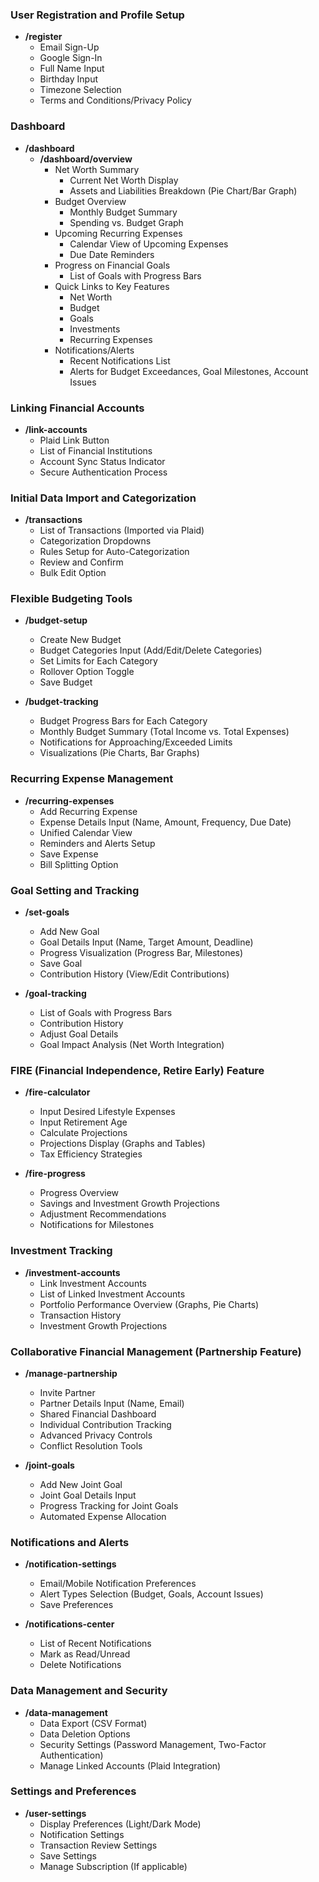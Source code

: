 ### User Registration and Profile Setup
- **/register**
  - Email Sign-Up
  - Google Sign-In
  - Full Name Input
  - Birthday Input
  - Timezone Selection
  - Terms and Conditions/Privacy Policy

### Dashboard
- **/dashboard**
  - **/dashboard/overview**
    - Net Worth Summary
      - Current Net Worth Display
      - Assets and Liabilities Breakdown (Pie Chart/Bar Graph)
    - Budget Overview
      - Monthly Budget Summary
      - Spending vs. Budget Graph
    - Upcoming Recurring Expenses
      - Calendar View of Upcoming Expenses
      - Due Date Reminders
    - Progress on Financial Goals
      - List of Goals with Progress Bars
    - Quick Links to Key Features
      - Net Worth
      - Budget
      - Goals
      - Investments
      - Recurring Expenses
    - Notifications/Alerts
      - Recent Notifications List
      - Alerts for Budget Exceedances, Goal Milestones, Account Issues

### Linking Financial Accounts
- **/link-accounts**
  - Plaid Link Button
  - List of Financial Institutions
  - Account Sync Status Indicator
  - Secure Authentication Process

### Initial Data Import and Categorization
- **/transactions**
  - List of Transactions (Imported via Plaid)
  - Categorization Dropdowns
  - Rules Setup for Auto-Categorization
  - Review and Confirm
  - Bulk Edit Option

### Flexible Budgeting Tools
- **/budget-setup**
  - Create New Budget
  - Budget Categories Input (Add/Edit/Delete Categories)
  - Set Limits for Each Category
  - Rollover Option Toggle
  - Save Budget

- **/budget-tracking**
  - Budget Progress Bars for Each Category
  - Monthly Budget Summary (Total Income vs. Total Expenses)
  - Notifications for Approaching/Exceeded Limits
  - Visualizations (Pie Charts, Bar Graphs)

### Recurring Expense Management
- **/recurring-expenses**
  - Add Recurring Expense
  - Expense Details Input (Name, Amount, Frequency, Due Date)
  - Unified Calendar View
  - Reminders and Alerts Setup
  - Save Expense
  - Bill Splitting Option

### Goal Setting and Tracking
- **/set-goals**
  - Add New Goal
  - Goal Details Input (Name, Target Amount, Deadline)
  - Progress Visualization (Progress Bar, Milestones)
  - Save Goal
  - Contribution History (View/Edit Contributions)

- **/goal-tracking**
  - List of Goals with Progress Bars
  - Contribution History
  - Adjust Goal Details
  - Goal Impact Analysis (Net Worth Integration)

### FIRE (Financial Independence, Retire Early) Feature
- **/fire-calculator**
  - Input Desired Lifestyle Expenses
  - Input Retirement Age
  - Calculate Projections
  - Projections Display (Graphs and Tables)
  - Tax Efficiency Strategies

- **/fire-progress**
  - Progress Overview
  - Savings and Investment Growth Projections
  - Adjustment Recommendations
  - Notifications for Milestones

### Investment Tracking
- **/investment-accounts**
  - Link Investment Accounts
  - List of Linked Investment Accounts
  - Portfolio Performance Overview (Graphs, Pie Charts)
  - Transaction History
  - Investment Growth Projections

### Collaborative Financial Management (Partnership Feature)
- **/manage-partnership**
  - Invite Partner
  - Partner Details Input (Name, Email)
  - Shared Financial Dashboard
  - Individual Contribution Tracking
  - Advanced Privacy Controls
  - Conflict Resolution Tools

- **/joint-goals**
  - Add New Joint Goal
  - Joint Goal Details Input
  - Progress Tracking for Joint Goals
  - Automated Expense Allocation

### Notifications and Alerts
- **/notification-settings**
  - Email/Mobile Notification Preferences
  - Alert Types Selection (Budget, Goals, Account Issues)
  - Save Preferences

- **/notifications-center**
  - List of Recent Notifications
  - Mark as Read/Unread
  - Delete Notifications

### Data Management and Security
- **/data-management**
  - Data Export (CSV Format)
  - Data Deletion Options
  - Security Settings (Password Management, Two-Factor Authentication)
  - Manage Linked Accounts (Plaid Integration)

### Settings and Preferences
- **/user-settings**
  - Display Preferences (Light/Dark Mode)
  - Notification Settings
  - Transaction Review Settings
  - Save Settings
  - Manage Subscription (If applicable)

